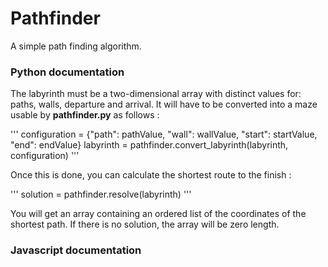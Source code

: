 # Pathfinder
A simple path finding algorithm.

### Python documentation

The labyrinth must be a two-dimensional array with distinct values for: paths, walls, departure and arrival. It will have to be converted into a maze usable by **pathfinder.py** as follows :

'''
configuration = {"path": pathValue, "wall": wallValue, "start": startValue, "end": endValue}
labyrinth = pathfinder.convert_labyrinth(labyrinth, configuration)
'''

Once this is done, you can calculate the shortest route to the finish :

'''
solution = pathfinder.resolve(labyrinth)
'''

You will get an array containing an ordered list of the coordinates of the shortest path. If there is no solution, the array will be zero length.

### Javascript documentation